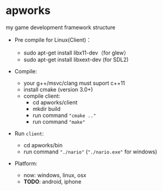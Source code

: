 # apworks
my game development framework structure

- Pre compile for Linux(Client)：
    - sudo apt-get install libx11-dev（for glew）
	- sudo apt-get install libxext-dev (for SDL2)

- Compile:
    - your g++/msvc/clang must suport c++11
	- install cmake (version 3.0+)
	- compile client:
		- cd apworks/client
		- mkdir build
		- run command ``` "cmake .." ```
		- run command ``` "make" ```

- Run ``` client ```:
    - cd apworks/bin
    - run  command ``` "./nario" ``` (``` "./nario.exe" ``` for windows)

- Platform:
    - now: windows, linux, osx
    - <b>TODO</b>: android, iphone
